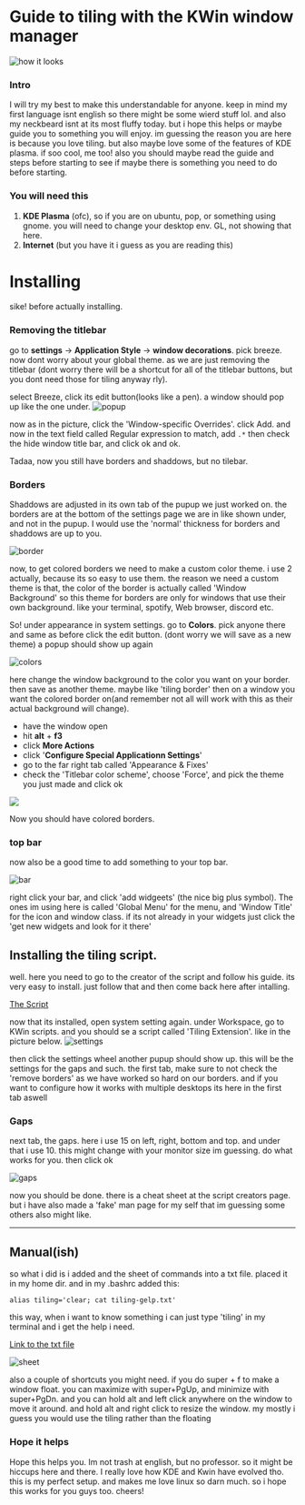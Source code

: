 # Guide to tiling with the KWin window manager
![how it looks](https://i.redd.it/nv0wv5x5vzd41.png)
### Intro
I will try my best to make this understandable for anyone. keep in mind my first language isnt english so there might be some wierd stuff lol. and also my neckbeard isnt at its most fluffy today. but i hope this helps or maybe guide you to something you will enjoy. im guessing the reason you are here is because you love tiling. but also maybe love some of the features of KDE plasma. if soo cool, me too! also you should maybe read the guide and steps before starting to see if maybe there is something you need to do before starting. 


### You will need this
1. **KDE Plasma** (ofc), so if you are on ubuntu, pop, or something using gnome. you will need to change your desktop env. GL, not showing that here.
2. **Internet** (but you have it i guess as you are reading this)

# Installing

sike! before actually installing.

### Removing the titlebar
go to **settings** -> **Application Style** -> **window decorations**. pick breeze. now dont worry about your global theme. as we are just removing the titlebar (dont worry there will be a shortcut for all of the titlebar buttons, but you dont need those for tiling anyway rly).

select Breeze, click its edit button(looks like a pen). a window should pop up like the one under.
![popup](https://i.imgur.com/ClKoWeW.png)

now as in the picture, click the 'Window-specific Overrides'. click Add. and now in the text field called Regular expression to match, add `.*` then check the hide window title bar, and click ok and ok.

Tadaa, now you still have borders and shaddows, but no tilebar. 

### Borders
Shaddows are adjusted in its own tab of the pupup we just worked on. the borders are at the bottom of the settings page we are in like shown under, and not in the pupup.
I would use the 'normal' thickness for borders and shaddows are up to you.

![border](https://i.imgur.com/3NbvyiC.png)



now, to get colored borders we need to make a custom color theme. i use 2 actually, because its so easy to use them. the reason we need a custom theme is that, the color of the border is actually called 'Window Background' so this theme for borders are only for windows that use their own background. like your terminal, spotify, Web browser, discord etc.

So! under appearance in system settings. go to **Colors**. pick anyone there and same as before click the edit button. (dont worry we will save as a new theme)
a popup should show up again

![colors](https://i.imgur.com/46yUVLj.png)

here change the window background to the color you want on your border. then save as another theme. maybe like 'tiling border'
then on a window you want the colored border on(and remember not all will work with this as their actual background will change).

* have the window open
* hit **alt** + **f3**
* click **More Actions**
* click '**Configure Special Applicationn Settings**'
* go to the far right tab called 'Appearance & Fixes'
* check the 'Titlebar color scheme', choose 'Force', and pick the theme you just made and click ok

![](https://i.imgur.com/83ruw4I.png)

Now you should have colored borders.


### top bar
now also be a good time to add something to your top bar.
 
![bar](https://i.imgur.com/mf96aDK.png)

right click your bar, and click 'add widgeets' (the nice big plus symbol). The ones im using here is called 'Global Menu' for the menu, and 'Window Title' for the icon and window class. if its not already in your widgets just click the 'get new widgets and look for it there'


## Installing the tiling script.

well. here you need to go to the creator of the script and follow his guide. its very easy to install. just follow that and then come back here after intalling.

[The Script](https://github.com/kwin-scripts/kwin-tiling)


now that its installed, open system setting again.
under Workspace, go to KWin scripts. and you should se a script called 'Tiling Extension'. like in the picture below.
![settings](https://i.imgur.com/kRunt3h.png)

then click the settings wheel another pupup should show up. this will be the settings for the gaps and such. the first tab, make sure to not check the 'remove borders' as we have worked so hard on our borders. and if you want to configure how it works with multiple desktops its here in the first tab aswell

### Gaps
next tab, the gaps. here i use 15 on left, right, bottom and top.
and under that i use 10. this might change with your monitor size im guessing. do what works for you.
then click ok

![gaps](https://i.imgur.com/1i67GqB.png)


now you should be done. there is a cheat sheet at the script creators page. but i have also made a 'fake' man page for my self that im guessing some others also might like.


***

## Manual(ish)
so what i did is i added and the sheet of commands into a txt file. placed it in my home dir. and in my .bashrc added this:

`alias tiling='clear; cat tiling-gelp.txt'`

this way, when i want to know something i can just type 'tiling' in my terminal and i get the help i need.

[Link to the txt file](https://github.com/waltereikrem/tiling-sheet/blob/master/tiling-help.txt)

![sheet](https://i.imgur.com/1PJXB5y.png)

also a  couple of shortcuts you might need. if you do super + f to make a window float. you can maximize with super+PgUp, and minimize with super+PgDn. and you can hold alt and left click anywhere on the window to move it around. and hold alt and right click to resize the window. my mostly i guess you would use the tiling rather than the floating
### Hope it helps

Hope this helps you. Im not trash at english, but no professor. so it might be hiccups here and there. I really love how KDE and Kwin have evolved tho. this is my perfect setup. and makes me love linux so darn much. so i hope this works for you guys too. cheers!